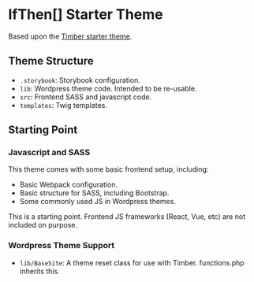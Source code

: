 # IfThen[] Starter Theme
Based upon the [Timber starter theme](https://github.com/timber/starter-theme).

## Theme Structure
- `.storybook`: Storybook configuration.
- `lib`: Wordpress theme code. Intended to be re-usable.
- `src`: Frontend SASS and javascript code.
- `templates`: Twig templates.


## Starting Point
### Javascript and SASS
This theme comes with some basic frontend setup, including:
- Basic Webpack configuration.
- Basic structure for SASS, including Bootstrap.
- Some commonly used JS in Wordpress themes.

This is a starting point. Frontend JS frameworks (React, Vue, etc) are not included on purpose.

### Wordpress Theme Support
- `lib/BaseSite`: A theme reset class for use with Timber. functions.php inherits this.